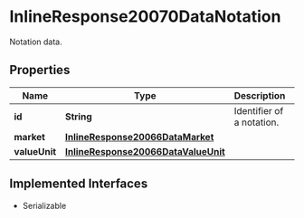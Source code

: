 

# InlineResponse20070DataNotation

Notation data.

## Properties

Name | Type | Description | Notes
------------ | ------------- | ------------- | -------------
**id** | **String** | Identifier of a notation. |  [optional]
**market** | [**InlineResponse20066DataMarket**](InlineResponse20066DataMarket.md) |  |  [optional]
**valueUnit** | [**InlineResponse20066DataValueUnit**](InlineResponse20066DataValueUnit.md) |  |  [optional]


## Implemented Interfaces

* Serializable


